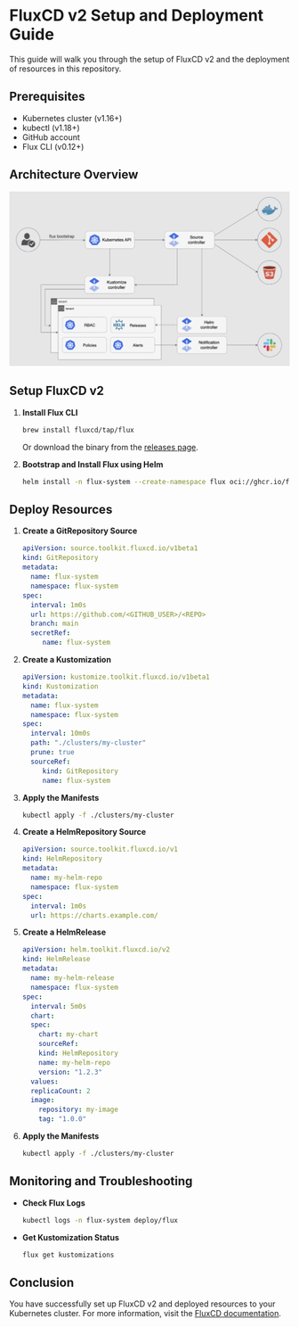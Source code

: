 # FluxCD v2 Setup and Deployment Guide

This guide will walk you through the setup of FluxCD v2 and the deployment of resources in this repository.

## Prerequisites

- Kubernetes cluster (v1.16+)
- kubectl (v1.18+)
- GitHub account
- Flux CLI (v0.12+)

## Architecture Overview

![flux architecture](../docs/img/fluxcd-controllers.png)

## Setup FluxCD v2

1. **Install Flux CLI**

    ```bash
    brew install fluxcd/tap/flux
    ```

    Or download the binary from the [releases page](https://github.com/fluxcd/flux2/releases).

2. **Bootstrap and Install Flux using Helm**

    ```bash
    helm install -n flux-system --create-namespace flux oci://ghcr.io/fluxcd-community/charts/flux2
    ```

## Deploy Resources

1. **Create a GitRepository Source**

    ```yaml
    apiVersion: source.toolkit.fluxcd.io/v1beta1
    kind: GitRepository
    metadata:
      name: flux-system
      namespace: flux-system
    spec:
      interval: 1m0s
      url: https://github.com/<GITHUB_USER>/<REPO>
      branch: main
      secretRef:
         name: flux-system
    ```

2. **Create a Kustomization**

    ```yaml
    apiVersion: kustomize.toolkit.fluxcd.io/v1beta1
    kind: Kustomization
    metadata:
      name: flux-system
      namespace: flux-system
    spec:
      interval: 10m0s
      path: "./clusters/my-cluster"
      prune: true
      sourceRef:
         kind: GitRepository
         name: flux-system
    ```

3. **Apply the Manifests**

    ```bash
    kubectl apply -f ./clusters/my-cluster
    ```

4. **Create a HelmRepository Source**

    ```yaml
    apiVersion: source.toolkit.fluxcd.io/v1
    kind: HelmRepository
    metadata:
      name: my-helm-repo
      namespace: flux-system
    spec:
      interval: 1m0s
      url: https://charts.example.com/
    ```

5. **Create a HelmRelease**

    ```yaml
    apiVersion: helm.toolkit.fluxcd.io/v2
    kind: HelmRelease
    metadata:
      name: my-helm-release
      namespace: flux-system
    spec:
      interval: 5m0s
      chart:
      spec:
        chart: my-chart
        sourceRef:
        kind: HelmRepository
        name: my-helm-repo
        version: "1.2.3"
      values:
      replicaCount: 2
      image:
        repository: my-image
        tag: "1.0.0"
    ```

3. **Apply the Manifests**

    ```bash
    kubectl apply -f ./clusters/my-cluster
    ```

## Monitoring and Troubleshooting

- **Check Flux Logs**

  ```bash
  kubectl logs -n flux-system deploy/flux
  ```

- **Get Kustomization Status**

  ```bash
  flux get kustomizations
  ```

## Conclusion

You have successfully set up FluxCD v2 and deployed resources to your Kubernetes cluster. For more information, visit the [FluxCD documentation](https://fluxcd.io/docs/).
